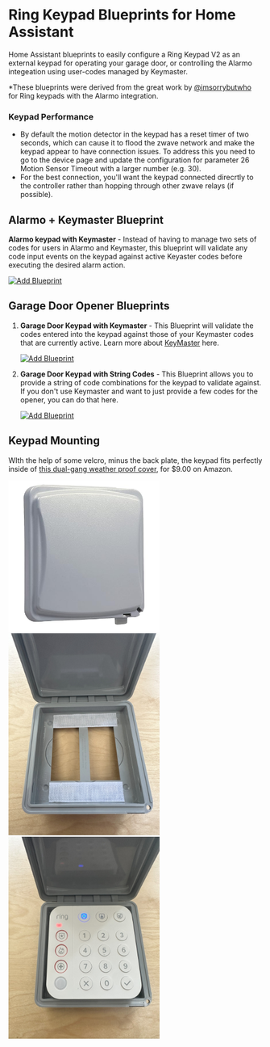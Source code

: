 # Ring Keypad Blueprints for Home Assistant

Home Assistant blueprints to easily configure a Ring Keypad V2 as an external keypad for operating your garage door, or controlling the Alarmo integeation using user-codes managed by Keymaster. 

*These blueprints were derived from the great work by [@imsorrybutwho](https://github.com/ImSorryButWho/HomeAssistantNotes) for Ring keypads with the Alarmo integration.  


### Keypad Performance
* By default the motion detector in the keypad has a reset timer of two seconds, which can cause it to flood the zwave network and make the keypad appear to have connection issues.  To address this you need  to go to the device page and update the configuration for parameter 26 Motion Sensor Timeout with a larger number (e.g. 30). 
* For the best connection, you'll want the keypad connected direcrtly to the controller rather than hopping through other zwave relays (if possible). 


## Alarmo + Keymaster Blueprint
**Alarmo keypad with Keymaster** - Instead of having to manage two sets of codes for users in Alarmo and Keymaster, this blueprint will validate any code input events on the keypad against active Keyaster codes before executing the desired alarm action. 

 [![Add Blueprint](https://my.home-assistant.io/badges/blueprint_import.svg)]( https://my.home-assistant.io/redirect/blueprint_import/?blueprint_url=https%3A//raw.githubusercontent.com/Fiercefish1/RingKeypad_GarageDoorOpener/refs/heads/main/keypad_alarmo_keymaster.yaml)

 
## Garage Door Opener Blueprints
  
1) **Garage Door Keypad with Keymaster** - This Blueprint will validate the codes entered into the keypad against those of your Keymaster codes that are currently active. Learn more about [KeyMaster](https://github.com/FutureTense/keymaster) here.

   [![Add Blueprint](https://my.home-assistant.io/badges/blueprint_import.svg)]( https://my.home-assistant.io/redirect/blueprint_import/?blueprint_url=https%3A//raw.githubusercontent.com/Fiercefish1/RingKeypad_GarageDoorOpener/refs/heads/main/GarageDoorKeypad_Keymaster.yaml)

3) **Garage Door Keypad with String Codes** - This Blueprint allows you to provide a string of code combinations for the keypad to validate against. If you don't use Keymaster and want to just provide a few codes for the opener, you can do that here.

   [![Add Blueprint](https://my.home-assistant.io/badges/blueprint_import.svg)]( https://my.home-assistant.io/redirect/blueprint_import/?blueprint_url=https%3A//raw.githubusercontent.com/Fiercefish1/RingKeypad_GarageDoorOpener/refs/heads/main/GarageDoorKeypad_String.yaml)

## Keypad Mounting
WIth the help of some velcro, minus the back plate, the keypad fits perfectly inside of [this dual-gang weather proof cover](https://www.amazon.com/gp/product/B001JEPX5I), for $9.00 on Amazon. 

<img src="keypad-box-2.jpg" width="300"> <img src="keypad-box.jpg" width="300"><img src="keypad-in-box.jpeg" width="300">







